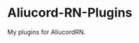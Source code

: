 <!--
# Plugin Template for AliucordRN

This template uses typescript and the pnpm package manager

Make a copy of this template, clone it and run `pnpm install`

## Building plugins

Build Plugin:
```sh
pnpm build TokenLogger
```

Watch for changes and auto compile & deploy* :
```sh
pnpm watch TokenLogger
```
\* Requires adb installed and to be connected to your phone
-->

# Aliucord-RN-Plugins

My plugins for AliucordRN.
